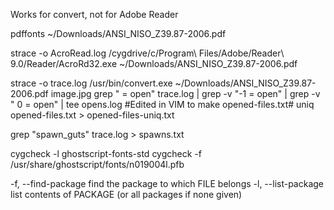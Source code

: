 
Works for convert, not for Adobe Reader

pdffonts ~/Downloads/ANSI_NISO_Z39.87-2006.pdf

strace -o AcroRead.log /cygdrive/c/Program\ Files/Adobe/Reader\ 9.0/Reader/AcroRd32.exe ~/Downloads/ANSI_NISO_Z39.87-2006.pdf 

strace -o trace.log /usr/bin/convert.exe ~/Downloads/ANSI_NISO_Z39.87-2006.pdf image.jpg
grep " = open" trace.log | grep -v "\-1 = open" | grep -v " 0 = open" | tee opens.log
#Edited in VIM to make opened-files.txt#
uniq opened-files.txt > opened-files-uniq.txt

grep "spawn_guts" trace.log > spawns.txt

cygcheck -l ghostscript-fonts-std
cygcheck -f /usr/share/ghostscript/fonts/n019004l.pfb

 -f, --find-package   find the package to which FILE belongs
  -l, --list-package   list contents of PACKAGE (or all packages if none given)

